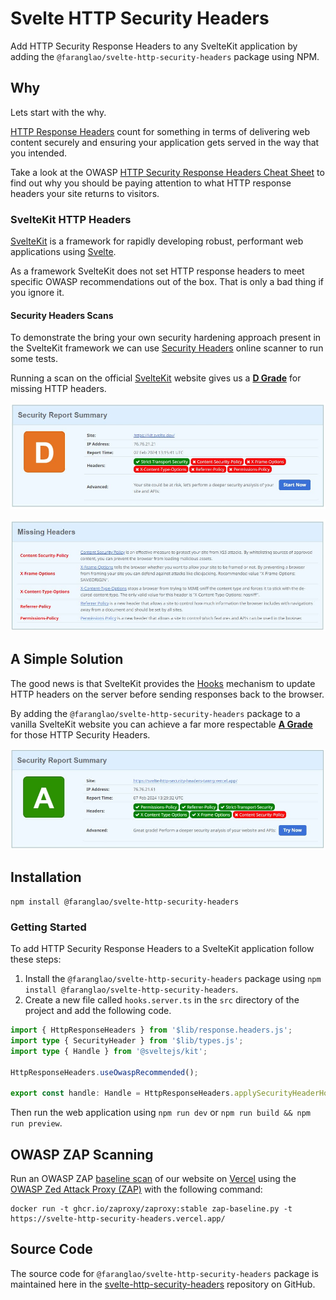 # Svelte HTTP Security Headers

Add HTTP Security Response Headers to any SvelteKit application by adding the `@faranglao/svelte-http-security-headers` package using NPM.

## Why

Lets start with the why.

[HTTP Response Headers](https://developer.mozilla.org/en-US/docs/Glossary/Response_header) count for something in terms of delivering web content securely and ensuring your application gets served in the way that you intended.

Take a look at the OWASP [HTTP Security Response Headers Cheat Sheet](https://cheatsheetseries.owasp.org/cheatsheets/HTTP_Headers_Cheat_Sheet.html) to find out why you should be paying attention to what HTTP response headers your site returns to visitors.

### SvelteKit HTTP Headers

[SvelteKit](https://kit.svelte.dev/) is a framework for rapidly developing robust, performant web applications using [Svelte](https://svelte.dev/).

As a framework SvelteKit does not set HTTP response headers to meet specific OWASP recommendations out of the box. That is only a bad thing if you ignore it.

#### Security Headers Scans

To demonstrate the bring your own security hardening approach present in the SvelteKit framework we can use [Security Headers](https://securityheaders.com/) online scanner to run some tests.

Running a scan on the official [SvelteKit](https://kit.svelte.dev/) website gives us a [**D&nbsp;Grade**](https://securityheaders.com/?q=https%3A%2F%2Fkit.svelte.dev%2F&hide=on&followRedirects=on) for missing HTTP headers.

![The Security Headers summary for kit.svelte.dev](./static/kit-svelte-dev.jpg 'Security Headers summary for kit.svelte.dev')

![The Missing Headers for kit.svelte.dev](./static/kit-svelte-dev-missing-headers.jpg 'Missing Headers for kit.svelte.dev')

## A Simple Solution

The good news is that SvelteKit provides the [Hooks](https://kit.svelte.dev/docs/hooks) mechanism to update HTTP headers on the server before sending responses back to the browser.

By adding the `@faranglao/svelte-http-security-headers` package to a vanilla SvelteKit website you can achieve a far more respectable [**A&nbsp;Grade**](https://securityheaders.com/?q=https%3A%2F%2Fsvelte-http-security-headers.vercel.app&hide=on&followRedirects=on) for those HTTP Security Headers.

![Grade A Security Report Summary!](./static/a-grade-report.jpg 'Grade A Security Report Summary')

## Installation

```shell
npm install @faranglao/svelte-http-security-headers
```

### Getting Started

To add HTTP Security Response Headers to a SvelteKit application follow these steps:

1. Install the `@faranglao/svelte-http-security-headers` package using `npm install @faranglao/svelte-http-security-headers`.
2. Create a new file called `hooks.server.ts` in the `src` directory of the project and add the following code.

```typescript
import { HttpResponseHeaders } from '$lib/response.headers.js';
import type { SecurityHeader } from '$lib/types.js';
import type { Handle } from '@sveltejs/kit';

HttpResponseHeaders.useOwaspRecommended();

export const handle: Handle = HttpResponseHeaders.applySecurityHeaderHook;
```

Then run the web application using `npm run dev` or `npm run build && npm run preview`.

## OWASP ZAP Scanning

Run an OWASP ZAP [baseline scan](https://www.zaproxy.org/docs/docker/baseline-scan/) of our website on [Vercel](https://vercel.com/) using the [OWASP Zed Attack Proxy (ZAP)](https://www.zaproxy.org/) with the following command:

```shell
docker run -t ghcr.io/zaproxy/zaproxy:stable zap-baseline.py -t https://svelte-http-security-headers.vercel.app/
```

## Source Code

The source code for `@faranglao/svelte-http-security-headers` package is maintained here in the [svelte-http-security-headers](https://github.com/faranglao/svelte-http-security-headers) repository on GitHub.
